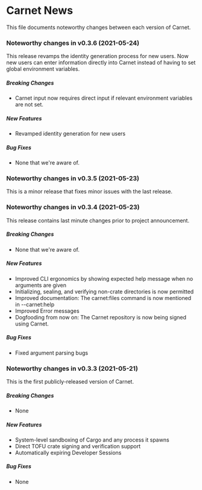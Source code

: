 # Carnet News

This file documents noteworthy changes between each version of 
Carnet.


### Noteworthy changes in v0.3.6 (2021-05-24)

This release revamps the identity generation process for new users. 
Now new users can enter information directly into Carnet instead of 
having to set global environment variables.


##### Breaking Changes

* Carnet input now requires direct input if relevant environment 
  variables are not set.

##### New Features

* Revamped identity generation for new users

##### Bug Fixes

* None that we're aware of.


### Noteworthy changes in v0.3.5 (2021-05-23)

This is a minor release that fixes minor issues with the last 
release.

### Noteworthy changes in v0.3.4 (2021-05-23)

This release contains last minute changes prior to project 
announcement.

##### Breaking Changes

* None that we're aware of.

##### New Features

* Improved CLI ergonomics by showing expected help message when no 
  arguments are given
* Initializing, sealing, and verifying non-crate directories is now 
  permitted
* Improved documentation: The carnet:files command is now mentioned 
  in --carnet:help
* Improved Error messages
* Dogfooding from now on: The Carnet repository is now being signed 
  using Carnet.

##### Bug Fixes

* Fixed argument parsing bugs



### Noteworthy changes in v0.3.3 (2021-05-21)

This is the first publicly-released version of Carnet. 

##### Breaking Changes

* None

##### New Features

* System-level sandboxing of Cargo and any process it spawns
* Direct TOFU crate signing and verification support
* Automatically expiring Developer Sessions

##### Bug Fixes

* None

